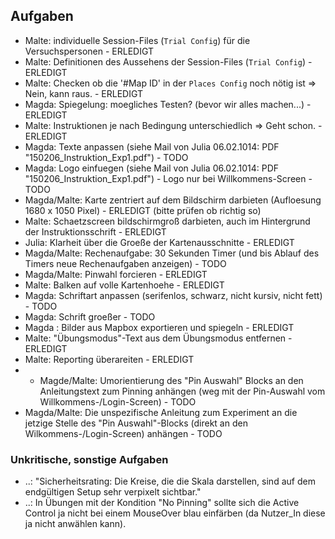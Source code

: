 
## Aufgaben

- Malte: individuelle Session-Files (`Trial Config`) für die Versuchspersonen - ERLEDIGT
- Malte: Definitionen des Aussehens der Session-Files (`Trial Config`) - ERLEDIGT
- Malte: Checken ob die '#Map ID' in der `Places Config` noch nötig ist => Nein, kann raus. - ERLEDIGT
- Magda: Spiegelung: moegliches Testen? (bevor wir alles machen...) - ERLEDIGT
- Malte: Instruktionen je nach Bedingung unterschiedlich => Geht schon. - ERLEDIGT
- Magda: Texte anpassen (siehe Mail von Julia 06.02.1014: PDF "150206_Instruktion_Exp1.pdf") - TODO
- Magda: Logo einfuegen (siehe Mail von Julia 06.02.1014: PDF "150206_Instruktion_Exp1.pdf") - Logo nur bei Willkommens-Screen - TODO
- Magda/Malte: Karte zentriert auf dem Bildschirm darbieten (Aufloesung 1680 x 1050 Pixel) - ERLEDIGT (bitte prüfen ob richtig so)
- Malte: Schaetzscreen bildschirmgroß darbieten, auch im Hintergrund der Instruktionsschrift - ERLEDIGT
- Julia: Klarheit über die Groeße der Kartenausschnitte - ERLEDIGT
- Magda/Malte: Rechenaufgabe: 30 Sekunden Timer (und bis Ablauf des Timers neue Rechenaufgaben anzeigen) - TODO
- Magda/Malte: Pinwahl forcieren - ERLEDIGT
- Malte: Balken auf volle Kartenhoehe - ERLEDIGT
- Magda: Schriftart anpassen (serifenlos, schwarz, nicht kursiv, nicht fett) - TODO
- Magda: Schrift groeßer - TODO
- Magda : Bilder aus Mapbox exportieren und spiegeln - ERLEDIGT
- Malte: "Übungsmodus"-Text aus dem Übungsmodus entfernen - ERLEDIGT
- Malte: Reporting überareiten - ERLEDIGT
- - Magde/Malte: Umorientierung des "Pin Auswahl" Blocks an den Anleitungstext zum Pinning anhängen (weg mit der Pin-Auswahl vom Willkommens-/Login-Screen) - TODO
- Magda/Malte: Die unspezifische Anleitung zum Experiment an die jetzige Stelle des "Pin Auswahl"-Blocks (direkt an den Wilkommens-/Login-Screen) anhängen - TODO

### Unkritische, sonstige Aufgaben

- ..: "Sicherheitsrating: Die Kreise, die die Skala darstellen, sind auf dem endgültigen Setup sehr verpixelt sichtbar."
- ..: In Übungen mit der Kondition "No Pinning" sollte sich die Active Control ja nicht bei einem MouseOver blau einfärben (da Nutzer_In diese ja nicht anwählen kann).

